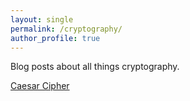 ```yaml
---
layout: single
permalink: /cryptography/
author_profile: true
---
```


Blog posts about all things cryptography.

[Caesar Cipher](https://dziganto.github.io/cipher/cryptography/python/Caesar-Cipher/)
